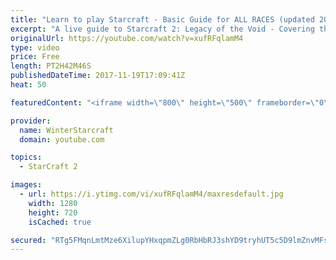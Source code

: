 ```yaml
---
title: "Learn to play Starcraft - Basic Guide for ALL RACES (updated 2017)"
excerpt: "A live guide to Starcraft 2: Legacy of the Void - Covering the basics and build orders for all of the races, and covering the important decisions to be made early in the game.  Not a step by step guide but a demonstration once you have the very basics of the units and races!"
originalUrl: https://youtube.com/watch?v=xufRFqlamM4
type: video
price: Free
length: PT2H42M46S
publishedDateTime: 2017-11-19T17:09:41Z
heat: 50

featuredContent: "<iframe width=\"800\" height=\"500\" frameborder=\"0\" src=\"https://www.youtube.com/embed/xufRFqlamM4\" allow=\"accelerometer; autoplay; encrypted-media; gyroscope; picture-in-picture\" allowfullscreen></iframe>"

provider:
  name: WinterStarcraft
  domain: youtube.com

topics:
  - StarCraft 2

images:
  - url: https://i.ytimg.com/vi/xufRFqlamM4/maxresdefault.jpg
    width: 1280
    height: 720
    isCached: true

secured: "RTg5FMqnLmtMze6XilupYHxqpmZLg0RbHbRJ3shYD9tryhUT5c5D9lmZnvMFsz1IAQ1G0HKdl3kDvpHB/YKMIUyJ9qzgv2TtxyK9/JNYUkY5yQ2xdvP3d6+MDta5x8XapyTE8B2vgoRTnk+ANyIa+2L4bEvFkef1epEJUZBuCqtQFwPs09nDpMWmE5bS1PVJTTIXOuqPVcsEROAJwu9ZA3AxhQYjC34GJ/gKCWKrxgLm4f14jjBL1xuFOCGWsI8Ne73uVYFSfJUTNnPf6oxWbwOL02HAcW79UIUg5eWH4pijwc/dDynaPySuduszACAgzVaEYjd8RVwTYqj59Hd11v/fJwWDO93d0WQqHF+r0eUxi3zzFr/5/TkgoNa88Fbe766zGR2EYUsRpAX15kkyao7TlwTIUIZsz1F0J8s+uCLJxGPmXp95QOzgjAobIuuS;e2ZOdqubyk405iCuuqb+XA=="
---
```


